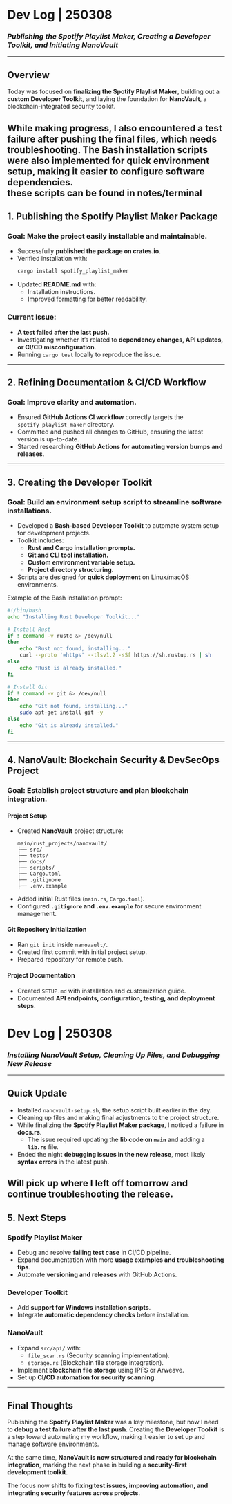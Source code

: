# **Dev Log | 250308**  
### *Publishing the Spotify Playlist Maker, Creating a Developer Toolkit, and Initiating NanoVault*  

---

## **Overview**  
Today was focused on **finalizing the Spotify Playlist Maker**, building out a **custom Developer Toolkit**, and laying the foundation for **NanoVault**, a blockchain-integrated security toolkit.  

While making progress, I also encountered a **test failure** after pushing the final files, which needs troubleshooting. The **Bash installation scripts** were also implemented for quick environment setup, making it easier to configure software dependencies.  
these scripts can be found in notes/terminal
---

## **1. Publishing the Spotify Playlist Maker Package**  

### **Goal:** Make the project easily installable and maintainable.  
- Successfully **published the package on crates.io**.  
- Verified installation with:  
  ```sh
  cargo install spotify_playlist_maker  
  ```  
- Updated **README.md** with:  
  - Installation instructions.  
  - Improved formatting for better readability.  

### **Current Issue:**  
- **A test failed after the last push.**  
- Investigating whether it’s related to **dependency changes, API updates, or CI/CD misconfiguration**.  
- Running `cargo test` locally to reproduce the issue.  

---

## **2. Refining Documentation & CI/CD Workflow**  

### **Goal:** Improve clarity and automation.  
- Ensured **GitHub Actions CI workflow** correctly targets the `spotify_playlist_maker` directory.  
- Committed and pushed all changes to GitHub, ensuring the latest version is up-to-date.  
- Started researching **GitHub Actions for automating version bumps and releases**.  

---

## **3. Creating the Developer Toolkit**  

### **Goal:** Build an environment setup script to streamline software installations.  
- Developed a **Bash-based Developer Toolkit** to automate system setup for development projects.  
- Toolkit includes:  
  - **Rust and Cargo installation prompts.**  
  - **Git and CLI tool installation.**  
  - **Custom environment variable setup.**  
  - **Project directory structuring.**  
- Scripts are designed for **quick deployment** on Linux/macOS environments.  

Example of the Bash installation prompt:  
```sh
#!/bin/bash
echo "Installing Rust Developer Toolkit..."

# Install Rust
if ! command -v rustc &> /dev/null
then
    echo "Rust not found, installing..."
    curl --proto '=https' --tlsv1.2 -sSf https://sh.rustup.rs | sh
else
    echo "Rust is already installed."
fi

# Install Git
if ! command -v git &> /dev/null
then
    echo "Git not found, installing..."
    sudo apt-get install git -y
else
    echo "Git is already installed."
fi
```  

---

## **4. NanoVault: Blockchain Security & DevSecOps Project**  

### **Goal:** Establish project structure and plan blockchain integration.  

#### **Project Setup**  
- Created **NanoVault** project structure:  
  ```
  main/rust_projects/nanovault/
  ├── src/
  ├── tests/
  ├── docs/
  ├── scripts/
  ├── Cargo.toml
  ├── .gitignore
  ├── .env.example
  ```  
- Added initial Rust files (`main.rs`, `Cargo.toml`).  
- Configured **`.gitignore` and `.env.example`** for secure environment management.  

#### **Git Repository Initialization**  
- Ran `git init` inside `nanovault/`.  
- Created first commit with initial project setup.  
- Prepared repository for remote push.  

#### **Project Documentation**  
- Created `SETUP.md` with installation and customization guide.  
- Documented **API endpoints, configuration, testing, and deployment steps**.  

# **Dev Log | 250308**  
### *Installing NanoVault Setup, Cleaning Up Files, and Debugging New Release*  

---

## **Quick Update**  
- Installed `nanovault-setup.sh`, the setup script built earlier in the day.  
- Cleaning up files and making final adjustments to the project structure.  
- While finalizing the **Spotify Playlist Maker package**, I noticed a failure in **docs.rs**.  
  - The issue required updating the **lib code on `main`** and adding a **`lib.rs`** file.  
- Ended the night **debugging issues in the new release**, most likely **syntax errors** in the latest push.  

Will pick up where I left off tomorrow and continue troubleshooting the release.  
---

## **5. Next Steps**  

### **Spotify Playlist Maker**  
- Debug and resolve **failing test case** in CI/CD pipeline.  
- Expand documentation with more **usage examples and troubleshooting tips**.  
- Automate **versioning and releases** with GitHub Actions.  

### **Developer Toolkit**  
- Add **support for Windows installation scripts**.  
- Integrate **automatic dependency checks** before installation.  

### **NanoVault**  
- Expand `src/api/` with:  
  - `file_scan.rs` (Security scanning implementation).  
  - `storage.rs` (Blockchain file storage integration).  
- Implement **blockchain file storage** using IPFS or Arweave.  
- Set up **CI/CD automation for security scanning**.  

---

## **Final Thoughts**  
Publishing the **Spotify Playlist Maker** was a key milestone, but now I need to **debug a test failure after the last push**. Creating the **Developer Toolkit** is a step toward automating my workflow, making it easier to set up and manage software environments.  

At the same time, **NanoVault is now structured and ready for blockchain integration**, marking the next phase in building a **security-first development toolkit**.  

The focus now shifts to **fixing test issues, improving automation, and integrating security features across projects**.  
